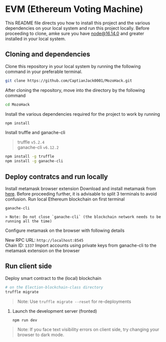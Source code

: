 # EVM (Ethereum Voting Machine)

This README file directs you how to install this project and the various dependencies on your local system and run this project locally. Before proceeding to clone, amke sure you have [node@16.14.0](https://nodejs.org/en/) and greater installed in your local system. 

## Cloning and dependencies

Clone this repository in your local system by running the following command in your preferable terminal.
```bash
git clone https://github.com/CaptianJack0001/MozoHack.git 
```
After cloning the repository, move into the directory by the following command 
```bash
cd MozoHack  
```
Install the various dependencies required for the project to work by running
```bash
npm install  
```
Install truffle and ganache-cli

   > truffle `v5.2.4`  
   > ganache-cli `v6.12.2`

   ```bash
   npm install -g truffle
   npm install -g ganache-cli
   ```
## Deploy contratcs and run locally

 Install metamask browser extension
Download and install metamask from [here](https://metamask.io/download "Go to official metamask download page.").
Before proceeding further, it is advisable to split 3 terminals to avoid confusion.
 Run local Ethereum blockchain on first terminal

   ```shell
   ganache-cli
   ```
    > Note: Do not close `ganache-cli` (the blockchain network needs to be running all the time)
 Configure metamask on the browser with following details

   New RPC URL: `http://localhost:8545`  
   Chain ID: `1337`
 Import accounts using private keys from ganache-cli to the metamask extension on the browser

## Run client side 

Deploy smart contract to the (local) blockchain

   ```bash
   # on the Election-blockchain-class directory
   truffle migrate
   ```

> Note: Use `truffle migrate --reset` for re-deployments

1. Launch the development server (fronted)

   ```bash
   npm run dev
   ```
> Note: If you face text visibility errors on client side, try changing your browser to dark mode.





